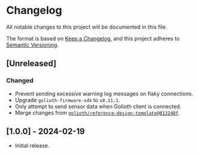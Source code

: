 <!-- Copyright (c) 2024 Golioth, Inc. -->
<!-- SPDX-License-Identifier: Apache-2.0 -->

# Changelog

All notable changes to this project will be documented in this file.

The format is based on [Keep a Changelog](https://keepachangelog.com/en/1.1.0/),
and this project adheres to [Semantic Versioning](https://semver.org/spec/v2.0.0.html).

## [Unreleased]

### Changed

- Prevent sending excessive warning log messages on flaky connections.
- Upgrade `golioth-firmware-sdk` to `v0.11.1`.
- Only attempt to send sensor data when Golioth client is connected.
- Merge changes from [`golioth/reference-design-template@813248f`](https://github.com/golioth/reference-design-template/tree/813248f9a0b1a882140f3906956b34f8dfee0e8a).

## [1.0.0] - 2024-02-19

- Initial release.
